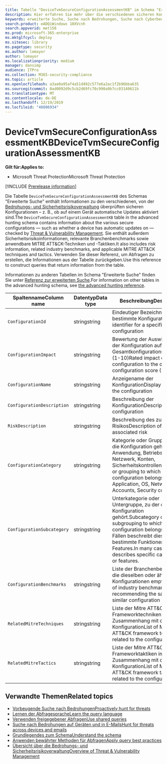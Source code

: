 ```yaml
---
title: Tabelle "DeviceTvmSecureConfigurationAssessmentKB" im Schema "Erweiterte Suche"
description: Hier erfahren Sie mehr über die verschiedenen sicheren Konfigurationen, die durch die Bedrohungs- und Sicherheitsrisikoverwaltung in der Tabelle "DeviceTvmSecureConfigurationAssessmentKB" des Schemas "Erweiterte Suche" bewertet werden.
keywords: erweiterte Suche, Suche nach Bedrohungen, Suche nach Cyberbedrohungen, Suche, Abfrage, Telemetrie, Schema, Referenz, Kusto, Tabelle, Spalte, Datentyp, Beschreibung, Bedrohungs- und Sicherheitsrisikoverwaltung, TVM, Geräteverwaltung, Sicherheitskonfiguration, MITRE ATT&CK-Framework, Knowledge Base, KB, DeviceTvmSecureConfigurationAssessmentKB
search.product: eADQiWindows 10XVcnh
search.appverid: met150
ms.prod: microsoft-365-enterprise
ms.mktglfcycl: deploy
ms.sitesec: library
ms.pagetype: security
ms.author: lomayor
author: lomayor
ms.localizationpriority: medium
manager: dansimp
audience: ITPro
ms.collection: M365-security-compliance
ms.topic: article
ms.openlocfilehash: a3ae0a95af4a51d492c577e6a2ac1f2b96bba635
ms.sourcegitcommit: 0ad0092d9c5cb2d69fc70c990a9b7cc03140611b
ms.translationtype: MT
ms.contentlocale: de-DE
ms.lasthandoff: 12/19/2019
ms.locfileid: "40806934"
---
```

# <a name="devicetvmsecureconfigurationassessmentkb"></a><span data-ttu-id="d2395-104">DeviceTvmSecureConfigurationAssessmentKB</span><span class="sxs-lookup"><span data-stu-id="d2395-104">DeviceTvmSecureConfigurationAssessmentKB</span></span>

<span data-ttu-id="d2395-105">**Gilt für:**</span><span class="sxs-lookup"><span data-stu-id="d2395-105">**Applies to:**</span></span>
- <span data-ttu-id="d2395-106">Microsoft Threat Protection</span><span class="sxs-lookup"><span data-stu-id="d2395-106">Microsoft Threat Protection</span></span>

[!INCLUDE [Prerelease information](../includes/prerelease.md)]

<span data-ttu-id="d2395-107">Die Tabelle `DeviceTvmSecureConfigurationAssessmentKB` des Schemas "Erweiterte Suche" enthält Informationen zu den verschiedenen, von der [Bedrohungs- und Sicherheitsrisikoverwaltung](https://docs.microsoft.com/windows/security/threat-protection/microsoft-defender-atp/next-gen-threat-and-vuln-mgt) überprüften sicheren Konfigurationen – z. B., ob auf einem Gerät automatische Updates aktiviert sind.</span><span class="sxs-lookup"><span data-stu-id="d2395-107">The `DeviceTvmSecureConfigurationAssessmentKB` table in the advanced hunting schema contains information about the various secure configurations — such as whether a device has automatic updates on — checked by [Threat & Vulnerability Management](https://docs.microsoft.com/windows/security/threat-protection/microsoft-defender-atp/next-gen-threat-and-vuln-mgt).</span></span> <span data-ttu-id="d2395-108">Sie enthält außerdem Sicherheitsrisikoinformationen, relevante Branchenbenchmarks sowie anwendbare MITRE ATT&CK-Techniken und -Taktiken.</span><span class="sxs-lookup"><span data-stu-id="d2395-108">It also includes risk information, related industry benchmarks, and applicable MITRE ATT&CK techniques and tactics.</span></span> <span data-ttu-id="d2395-109">Verwenden Sie dieser Referenz, um Abfragen zu erstellen, die Informationen aus der Tabelle zurückgeben.</span><span class="sxs-lookup"><span data-stu-id="d2395-109">Use this reference to construct queries that return information from the table.</span></span>

<span data-ttu-id="d2395-110">Informationen zu anderen Tabellen im Schema "Erweiterte Suche" finden Sie unter [Referenz zur erweiterten Suche](advanced-hunting-schema-tables.md).</span><span class="sxs-lookup"><span data-stu-id="d2395-110">For information on other tables in the advanced hunting schema, see [the advanced hunting reference](advanced-hunting-schema-tables.md).</span></span>

| <span data-ttu-id="d2395-111">Spaltenname</span><span class="sxs-lookup"><span data-stu-id="d2395-111">Column name</span></span> | <span data-ttu-id="d2395-112">Datentyp</span><span class="sxs-lookup"><span data-stu-id="d2395-112">Data type</span></span> | <span data-ttu-id="d2395-113">Beschreibung</span><span class="sxs-lookup"><span data-stu-id="d2395-113">Description</span></span> |
|-------------|-----------|-------------|
| `ConfigurationId` | <span data-ttu-id="d2395-114">string</span><span class="sxs-lookup"><span data-stu-id="d2395-114">string</span></span> | <span data-ttu-id="d2395-115">Eindeutiger Bezeichner für eine bestimmte Konfiguration</span><span class="sxs-lookup"><span data-stu-id="d2395-115">Unique identifier for a specific configuration</span></span> |
| `ConfigurationImpact` | <span data-ttu-id="d2395-116">string</span><span class="sxs-lookup"><span data-stu-id="d2395-116">string</span></span> | <span data-ttu-id="d2395-117">Bewertung der Auswirkungen der Konfiguration auf die Gesamtkonfigurationsbewertung (1-10)</span><span class="sxs-lookup"><span data-stu-id="d2395-117">Rated impact of the configuration to the overall configuration score (1-10)</span></span> |
| `ConfigurationName` | <span data-ttu-id="d2395-118">string</span><span class="sxs-lookup"><span data-stu-id="d2395-118">string</span></span> | <span data-ttu-id="d2395-119">Anzeigename der Konfiguration</span><span class="sxs-lookup"><span data-stu-id="d2395-119">Display name of the configuration</span></span> |
| `ConfigurationDescription` | <span data-ttu-id="d2395-120">string</span><span class="sxs-lookup"><span data-stu-id="d2395-120">string</span></span> | <span data-ttu-id="d2395-121">Beschreibung der Konfiguration</span><span class="sxs-lookup"><span data-stu-id="d2395-121">Description of the configuration</span></span> |
| `RiskDescription` | <span data-ttu-id="d2395-122">string</span><span class="sxs-lookup"><span data-stu-id="d2395-122">string</span></span> | <span data-ttu-id="d2395-123">Beschreibung des zugehörigen Risikos</span><span class="sxs-lookup"><span data-stu-id="d2395-123">Description of the associated risk</span></span> |
| `ConfigurationCategory` | <span data-ttu-id="d2395-124">string</span><span class="sxs-lookup"><span data-stu-id="d2395-124">string</span></span> | <span data-ttu-id="d2395-125">Kategorie oder Gruppe, zu der die Konfiguration gehört: Anwendung, Betriebssystem, Netzwerk, Konten, Sicherheitskontrollen</span><span class="sxs-lookup"><span data-stu-id="d2395-125">Category or grouping to which the configuration belongs: Application, OS, Network, Accounts, Security controls</span></span>|
| `ConfigurationSubcategory` | <span data-ttu-id="d2395-126">string</span><span class="sxs-lookup"><span data-stu-id="d2395-126">string</span></span> |<span data-ttu-id="d2395-127">Unterkategorie oder Untergruppe, zu der die Konfiguration gehört.</span><span class="sxs-lookup"><span data-stu-id="d2395-127">Subcategory or subgrouping to which the configuration belongs.</span></span> <span data-ttu-id="d2395-128">In vielen Fällen beschreibt dies bestimmte Funktionen oder Features.</span><span class="sxs-lookup"><span data-stu-id="d2395-128">In many cases, this describes specific capabilities or features.</span></span> |
| `ConfigurationBenchmarks` | <span data-ttu-id="d2395-129">string</span><span class="sxs-lookup"><span data-stu-id="d2395-129">string</span></span> | <span data-ttu-id="d2395-130">Liste der Branchenbenchmarks, die dieselben oder ähnliche Konfigurationen empfehlen</span><span class="sxs-lookup"><span data-stu-id="d2395-130">List of industry benchmarks recommending the same or similar configuration</span></span> |
| `RelatedMitreTechniques` | <span data-ttu-id="d2395-131">string</span><span class="sxs-lookup"><span data-stu-id="d2395-131">string</span></span> | <span data-ttu-id="d2395-132">Liste der Mitre ATT&CK-Frameworktechniken im Zusammenhang mit der Konfiguration</span><span class="sxs-lookup"><span data-stu-id="d2395-132">List of Mitre ATT&CK framework techniques related to the configuration</span></span> |
| `RelatedMitreTactics ` | <span data-ttu-id="d2395-133">string</span><span class="sxs-lookup"><span data-stu-id="d2395-133">string</span></span> | <span data-ttu-id="d2395-134">Liste der Mitre ATT&CK-Frameworktaktiken im Zusammenhang mit der Konfiguration</span><span class="sxs-lookup"><span data-stu-id="d2395-134">List of Mitre ATT&CK framework tactics related to the configuration</span></span> |

## <a name="related-topics"></a><span data-ttu-id="d2395-135">Verwandte Themen</span><span class="sxs-lookup"><span data-stu-id="d2395-135">Related topics</span></span>

- [<span data-ttu-id="d2395-136">Vorbeugende Suche nach Bedrohungen</span><span class="sxs-lookup"><span data-stu-id="d2395-136">Proactively hunt for threats</span></span>](advanced-hunting-overview.md)
- [<span data-ttu-id="d2395-137">Lernen der Abfragesprache</span><span class="sxs-lookup"><span data-stu-id="d2395-137">Learn the query language</span></span>](advanced-hunting-query-language.md)
- [<span data-ttu-id="d2395-138">Verwenden freigegebener Abfragen</span><span class="sxs-lookup"><span data-stu-id="d2395-138">Use shared queries</span></span>](advanced-hunting-shared-queries.md)
- [<span data-ttu-id="d2395-139">Suche nach Bedrohungen auf Geräten und in E-Mails</span><span class="sxs-lookup"><span data-stu-id="d2395-139">Hunt for threats across devices and emails</span></span>](advanced-hunting-query-emails-devices.md)
- [<span data-ttu-id="d2395-140">Grundlegendes zum Schema</span><span class="sxs-lookup"><span data-stu-id="d2395-140">Understand the schema</span></span>](advanced-hunting-schema-tables.md)
- [<span data-ttu-id="d2395-141">Anwenden bewährter Methoden für Abfragen</span><span class="sxs-lookup"><span data-stu-id="d2395-141">Apply query best practices</span></span>](advanced-hunting-best-practices.md)
- [<span data-ttu-id="d2395-142">Übersicht über die Bedrohungs- und Sicherheitsrisikoverwaltung</span><span class="sxs-lookup"><span data-stu-id="d2395-142">Overview of Threat & Vulnerability Management</span></span>](https://docs.microsoft.com/windows/security/threat-protection/microsoft-defender-atp/next-gen-threat-and-vuln-mgt)
